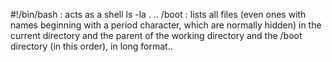 #!/bin/bash : acts as a shell
ls -la . .. /boot : lists all files (even ones with names beginning with a period character, which are normally hidden) in the current directory and the parent of the working directory and the /boot directory (in this order), in long format..
